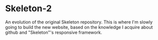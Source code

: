 # Skeleton-2
An evolution of the original Skeleton repository. This is where I'm slowly going to build the new website, based on the knowledge I acquire about github and "Skeleton"'s responsive framework.
